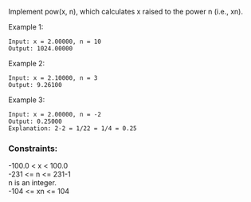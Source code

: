 Implement pow(x, n), which calculates x raised to the power n (i.e., xn). 

Example 1:
```
Input: x = 2.00000, n = 10
Output: 1024.00000
```
Example 2:
```
Input: x = 2.10000, n = 3
Output: 9.26100
```
Example 3:
```
Input: x = 2.00000, n = -2
Output: 0.25000
Explanation: 2-2 = 1/22 = 1/4 = 0.25
```

### Constraints:

-100.0 < x < 100.0<br>
-231 <= n <= 231-1<br>
n is an integer.<br>
-104 <= xn <= 104<br>
